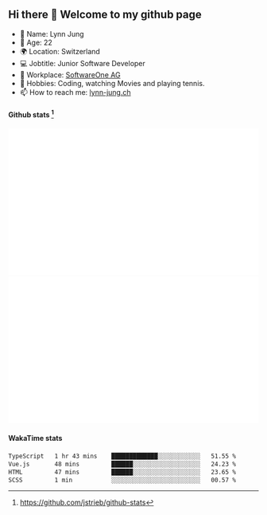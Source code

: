 ## Hi there 👋 Welcome to my github page

- 🧑 Name: Lynn Jung
- 🔞 Age: 22
- 🌍 Location: Switzerland
- 💻 Jobtitle: Junior Software Developer
- 🏢 Workplace: [SoftwareOne AG](https://www.softwareone.com/)
- 🎾 Hobbies: Coding, watching Movies and playing tennis.
- 📫 How to reach me: [lynn-jung.ch](https://lynn-jung.ch/)


#### Github stats [^1]
![](https://github.com/lynn-jung/github-stats/blob/master/generated/overview.svg)  ![](https://github.com/lynn-jung/github-stats/blob/master/generated/languages.svg)


#### WakaTime stats
<!--START_SECTION:waka-->

```text
TypeScript   1 hr 43 mins    █████████████░░░░░░░░░░░░   51.55 %
Vue.js       48 mins         ██████░░░░░░░░░░░░░░░░░░░   24.23 %
HTML         47 mins         ██████░░░░░░░░░░░░░░░░░░░   23.65 %
SCSS         1 min           ░░░░░░░░░░░░░░░░░░░░░░░░░   00.57 %
```

<!--END_SECTION:waka-->

[^1]: https://github.com/jstrieb/github-stats
